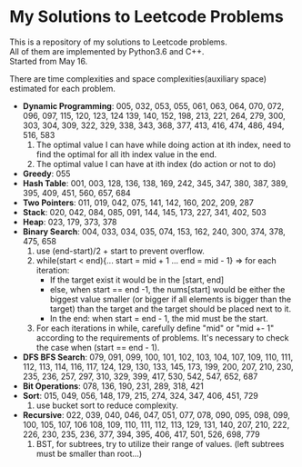 My Solutions to Leetcode Problems
====
This is a repository of my solutions to Leetcode problems.  
All of them are implemented by Python3.6 and C++.  
Started from May 16.

There are time complexities and space complexities(auxiliary space) estimated for each problem.

- **Dynamic Programming**: 005, 032, 053, 055, 061, 063, 064, 070, 072, 096, 097, 115, 120, 123, 124
                139, 140, 152, 198, 213, 221, 264, 279, 300, 303, 304, 309, 322, 329, 338, 343, 368, 
                377, 413, 416, 474, 486, 494, 516, 583
  1. The optimal value I can have while doing action at ith index, need to find
     the optimal for all ith index value in the end.
  2. The optimal value I can have at ith index (do action or not to do)
- **Greedy**: 055
- **Hash Table**: 001, 003, 128, 136, 138, 169, 242, 345, 347, 380, 387, 389, 
                  395, 409, 451, 560, 657, 684
- **Two Pointers**: 011, 019, 042, 075, 141, 142, 160, 202, 209, 287
- **Stack**: 020, 042, 084, 085, 091, 144, 145, 173, 227, 341, 402, 503
- **Heap**: 023, 179, 373, 378
- **Binary Search**: 004, 033, 034, 035, 074, 153, 162, 240, 300, 374, 378, 475, 658
  1. use (end-start)/2 + start to prevent overflow.
  2. while(start < end){... start = mid + 1 ... end = mid - 1} => 
     for each iteration:
     - If the target exist it would be in the [start, end]
     - else, when start == end -1, the nums[start] would be either the biggest value 
       smaller (or bigger if all elements is bigger than the target) than the 
       target and the target should be placed next to it. 
     - In the end: when start = end - 1, the mid must be the start. 
  3. For each iterations in while, carefully define "mid" or "mid +- 1"
     according to the requirements of problems. It's necessary to check the case
     when (start == end - 1).
- **DFS BFS Search**: 079, 091, 099, 100, 101, 102, 103, 104, 107, 109, 110, 111, 112,
                113, 114, 116, 117, 124, 129, 130, 133, 145, 173, 199, 200, 207, 210, 230, 235, 236, 257, 297, 310, 329, 
                399, 417, 530, 542, 547, 652, 687
- **Bit Operations**: 078, 136, 190, 231, 289, 318, 421
- **Sort**: 015, 049, 056, 148, 179, 215, 274, 324, 347, 406, 451, 729
  1. use bucket sort to reduce complexity.
- **Recursive**: 022, 039, 040, 046, 047, 051, 077, 078, 090, 095, 098, 099, 100, 105, 107, 106 
                108, 109, 110, 111, 112, 113, 129, 131, 140, 207, 210, 222, 226, 230, 235, 236, 377, 394, 395, 406, 
                417, 501, 526, 698, 779 
  1. BST, for subtrees, try to utilize their range of values. (left subtrees must
     be smaller than root...)
